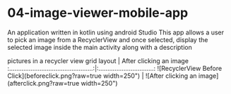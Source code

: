 # 04-image-viewer-mobile-app
An application written in kotlin using android Studio 
This app allows a user to pick an image from a RecyclerView and once selected, 
display the selected image inside the main activity along with a description


pictures in a recycler view grid layout          |      After clicking an image
:...............................................:|:...............................:
![RecyclerView Before Click](beforeclick.png?raw=true width=250") |   ![After clicking an image](afterclick.png?raw=true width=250")
